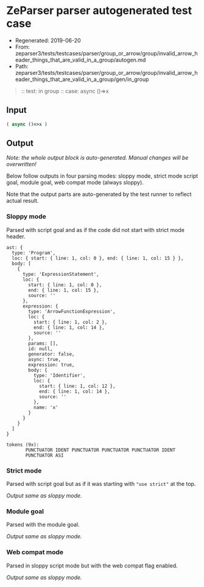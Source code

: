 # ZeParser parser autogenerated test case

- Regenerated: 2019-06-20
- From: zeparser3/tests/testcases/parser/group_or_arrow/group/invalid_arrow_header_things_that_are_valid_in_a_group/autogen.md
- Path: zeparser3/tests/testcases/parser/group_or_arrow/group/invalid_arrow_header_things_that_are_valid_in_a_group/gen/in_group

> :: test: in group
> :: case: async ()=>x

## Input


`````js
( async ()=>x )
`````

## Output

_Note: the whole output block is auto-generated. Manual changes will be overwritten!_

Below follow outputs in four parsing modes: sloppy mode, strict mode script goal, module goal, web compat mode (always sloppy).

Note that the output parts are auto-generated by the test runner to reflect actual result.

### Sloppy mode

Parsed with script goal and as if the code did not start with strict mode header.

`````
ast: {
  type: 'Program',
  loc: { start: { line: 1, col: 0 }, end: { line: 1, col: 15 } },
  body: [
    {
      type: 'ExpressionStatement',
      loc: {
        start: { line: 1, col: 0 },
        end: { line: 1, col: 15 },
        source: ''
      },
      expression: {
        type: 'ArrowFunctionExpression',
        loc: {
          start: { line: 1, col: 2 },
          end: { line: 1, col: 14 },
          source: ''
        },
        params: [],
        id: null,
        generator: false,
        async: true,
        expression: true,
        body: {
          type: 'Identifier',
          loc: {
            start: { line: 1, col: 12 },
            end: { line: 1, col: 14 },
            source: ''
          },
          name: 'x'
        }
      }
    }
  ]
}

tokens (9x):
       PUNCTUATOR IDENT PUNCTUATOR PUNCTUATOR PUNCTUATOR IDENT
       PUNCTUATOR ASI
`````

### Strict mode

Parsed with script goal but as if it was starting with `"use strict"` at the top.

_Output same as sloppy mode._

### Module goal

Parsed with the module goal.

_Output same as sloppy mode._

### Web compat mode

Parsed in sloppy script mode but with the web compat flag enabled.

_Output same as sloppy mode._
